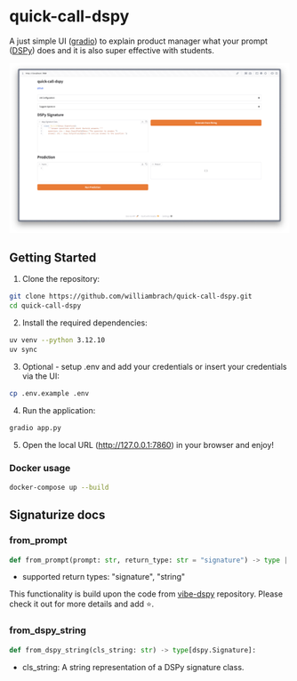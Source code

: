 # quick-call-dspy

A just simple UI ([gradio](https://github.com/gradio-app/gradio)) to explain product manager what your prompt ([DSPy](https://github.com/stanfordnlp/dspy)) does and it is also super effective with students.

![demo](assets/demo.webp)

## Getting Started

1. Clone the repository:
```bash
git clone https://github.com/williambrach/quick-call-dspy.git
cd quick-call-dspy
```
2. Install the required dependencies:
```bash
uv venv --python 3.12.10
uv sync
```

3. Optional - setup .env and add your credentials or insert your credentials via the UI:
```bash
cp .env.example .env
```

4. Run the application:
```bash
gradio app.py
```

5. Open the local URL (http://127.0.0.1:7860) in your browser and enjoy!

### Docker usage

```bash
docker-compose up --build
```

## Signaturize docs

### from_prompt

```python
def from_prompt(prompt: str, return_type: str = "signature") -> type | str:
```
- supported return types: "signature", "string"

This functionality is build upon the code from 
[vibe-dspy](https://github.com/Archelunch/vibe-dspy) repository. Please check it out for more details and add ⭐️.

### from_dspy_string

```python
def from_dspy_string(cls_string: str) -> type[dspy.Signature]:
```
- cls_string: A string representation of a DSPy signature class.
